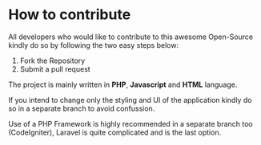 # How to contribute
All developers who would like to contribute to this awesome Open-Source kindly do so by following the two easy steps below:

<ol>
<li>Fork the Repository</li>
<li>Submit a pull request</li>
</ol>

The project is mainly written in <b>PHP</b>, <b>Javascript</b> and <b>HTML</b> language. 

If you intend to change only the styling and UI of the application kindly do so in a separate branch to avoid confussion. 

Use of a PHP Framework is highly recommended in a separate branch too (CodeIgniter), Laravel is quite complicated and is the last option.
